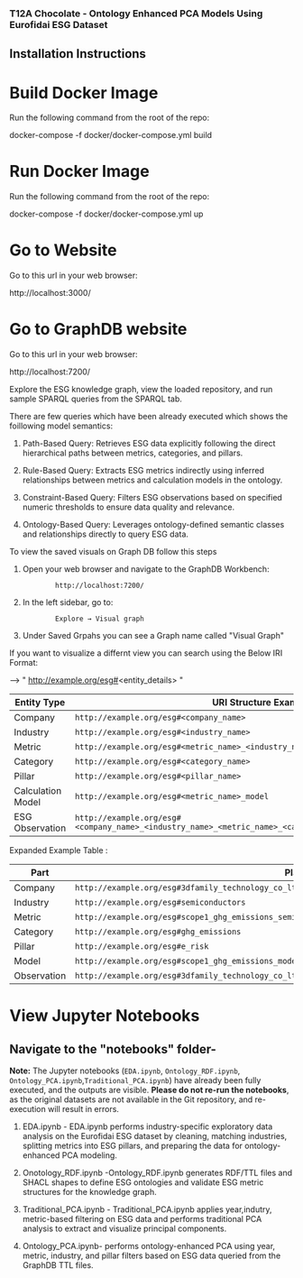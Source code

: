 
### T12A Chocolate - Ontology Enhanced PCA Models Using Eurofidai ESG Dataset

## Installation Instructions

# Build Docker Image

Run the following command from the root of the repo:

docker-compose -f docker/docker-compose.yml build

# Run Docker Image

Run the following command from the root of the repo:

docker-compose -f docker/docker-compose.yml up

# Go to Website

Go to this url in your web browser:

http://localhost:3000/

# Go to GraphDB website

Go to this url in your web browser:

http://localhost:7200/

Explore the ESG knowledge graph, view the loaded repository, and run sample SPARQL queries from the SPARQL tab.

There are few queries which have been already executed which  shows the foillowing model semantics:

1) 	Path-Based Query: Retrieves ESG data explicitly following the direct hierarchical paths between metrics, categories, and pillars.

2)  Rule-Based Query: Extracts ESG metrics indirectly using inferred relationships between metrics and calculation models in the ontology.

3)  Constraint-Based Query: Filters ESG observations based on specified numeric thresholds to ensure data quality and relevance.

4)  Ontology-Based Query: Leverages ontology-defined semantic classes and relationships directly to query ESG data.

To view the saved visuals on Graph DB follow this steps


1) Open your web browser and navigate to the GraphDB Workbench:

               http://localhost:7200/

2) In the left sidebar, go to:

               Explore → Visual graph

3) Under Saved Grpahs you can see a Graph name called "Visual Graph"

If you want to visualize a differnt view you can search using the Below IRI Format:

-->   " http://example.org/esg#<entity_details> "

| **Entity Type**     | **URI Structure Example**                                                                                  |
|---------------------|-------------------------------------------------------------------------------------------------------------|
| Company             | `http://example.org/esg#<company_name>`                                                                     |
| Industry            | `http://example.org/esg#<industry_name>`                                                                    |
| Metric              | `http://example.org/esg#<metric_name>_<industry_name>`                                                       |
| Category            | `http://example.org/esg#<category_name>`                                                                    |
| Pillar              | `http://example.org/esg#<pillar_name>`                                                                      |
| Calculation Model   | `http://example.org/esg#<metric_name>_model`                                                                 |
| ESG Observation     | `http://example.org/esg#<company_name>_<industry_name>_<metric_name>_<category_name>_<pillar_name>_<year>`    |

Expanded Example Table :

| **Part**        | **Placeholder Example**                                      |
|-----------------|---------------------------------------------------------------|
| Company         | `http://example.org/esg#3dfamily_technology_co_ltd`            |
| Industry        | `http://example.org/esg#semiconductors`                       |
| Metric          | `http://example.org/esg#scope1_ghg_emissions_semiconductors`   |
| Category        | `http://example.org/esg#ghg_emissions`                        |
| Pillar          | `http://example.org/esg#e_risk`                                |
| Model           | `http://example.org/esg#scope1_ghg_emissions_model`            |
| Observation     | `http://example.org/esg#3dfamily_technology_co_ltd_semiconductors_scope1_ghg_emissions_ghg_emissions_e_risk_2021` |


# View Jupyter Notebooks

## Navigate to the "notebooks" folder-

**Note:** The Jupyter notebooks (`EDA.ipynb`, `Ontology_RDF.ipynb`, `Ontology_PCA.ipynb`,`Traditional_PCA.ipynb`) have already been fully executed, and the outputs are visible. **Please do not re-run the notebooks**, as the original datasets are not available in the Git repository, and re-execution will result in errors.

1) EDA.ipynb - EDA.ipynb performs industry-specific exploratory data analysis on the Eurofidai ESG dataset by cleaning, matching industries, splitting metrics into ESG pillars, and preparing the data for ontology-enhanced PCA modeling.

2) Onotology_RDF.ipynb -Ontology_RDF.ipynb generates RDF/TTL files and SHACL shapes to define ESG ontologies and validate ESG metric structures for the knowledge graph.

3) Traditional_PCA.ipynb - Traditional_PCA.ipynb applies year,indutry, metric-based filtering on ESG data and performs traditional PCA analysis to extract and visualize principal components.

4) Ontology_PCA.ipynb- performs ontology-enhanced PCA using year, metric, industry, and pillar filters based on ESG data queried from the GraphDB TTL files.